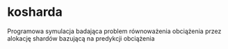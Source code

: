 # kosharda
Programowa symulacja badająca problem równoważenia obciążenia przez alokację shardów bazującą na predykcji obciążenia

